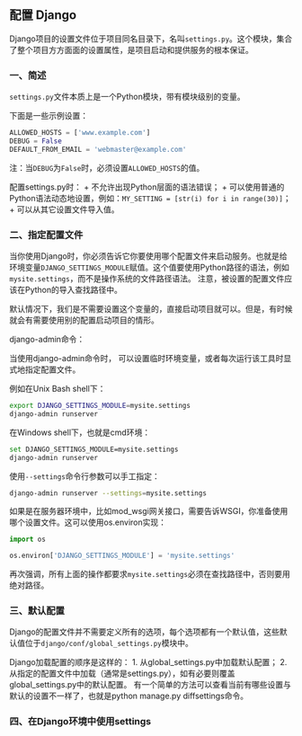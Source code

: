 ## 配置 Django

Django项目的设置文件位于项目同名目录下，名叫`settings.py`。这个模块，集合了整个项目方方面面的设置属性，是项目启动和提供服务的根本保证。

### 一、简述
`settings.py`文件本质上是一个Python模块，带有模块级别的变量。

下面是一些示例设置：
```python
ALLOWED_HOSTS = ['www.example.com']
DEBUG = False
DEFAULT_FROM_EMAIL = 'webmaster@example.com'
```
注：当`DEBUG`为`False`时，必须设置`ALLOWED_HOSTS`的值。

配置settings.py时：
    + 不允许出现Python层面的语法错误；
    + 可以使用普通的Python语法动态地设置，例如：`MY_SETTING = [str(i) for i in range(30)]`；
    + 可以从其它设置文件导入值。
    
    
### 二、指定配置文件

当你使用Django时，你必须告诉它你要使用哪个配置文件来启动服务。也就是给环境变量`DJANGO_SETTINGS_MODULE`赋值。这个值要使用Python路径的语法，例如`mysite.settings`，而不是操作系统的文件路径语法。 注意，被设置的配置文件应该在Python的导入查找路径中。

默认情况下，我们是不需要设置这个变量的，直接启动项目就可以。但是，有时候就会有需要使用别的配置启动项目的情形。

django-admin命令：

当使用django-admin命令时， 可以设置临时环境变量，或者每次运行该工具时显式地指定配置文件。

例如在Unix Bash shell下：
```bash
export DJANGO_SETTINGS_MODULE=mysite.settings
django-admin runserver
```
在Windows shell下，也就是cmd环境：
```bash
set DJANGO_SETTINGS_MODULE=mysite.settings
django-admin runserver
```
使用`--settings`命令行参数可以手工指定：
```bash
django-admin runserver --settings=mysite.settings
```
如果是在服务器环境中，比如mod_wsgi网关接口，需要告诉WSGI，你准备使用哪个设置文件。这可以使用os.environ实现：
```python
import os

os.environ['DJANGO_SETTINGS_MODULE'] = 'mysite.settings'
```
再次强调，所有上面的操作都要求`mysite.settings`必须在查找路径中，否则要用绝对路径。

### 三、默认配置

Django的配置文件并不需要定义所有的选项，每个选项都有一个默认值，这些默认值位于`django/conf/global_settings.py`模块中。

Django加载配置的顺序是这样的：
    1. 从global_settings.py中加载默认配置；
    2. 从指定的配置文件中加载（通常是settings.py），如有必要则覆盖global_settings.py中的默认配置。
有一个简单的方法可以查看当前有哪些设置与默认的设置不一样了，也就是python manage.py diffsettings命令。

### 四、在Django环境中使用settings

